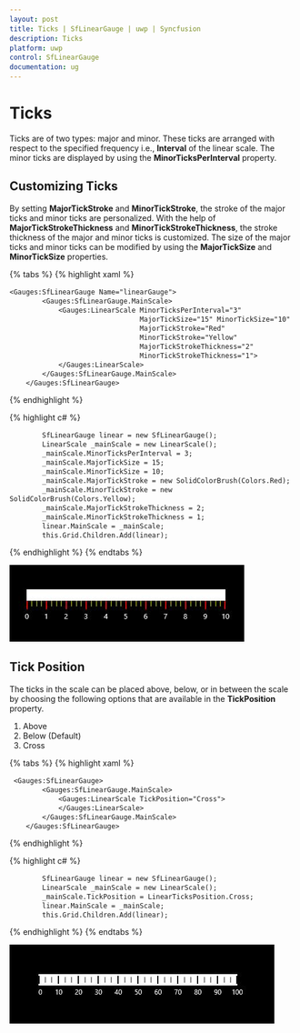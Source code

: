 ```yaml
---
layout: post
title: Ticks | SfLinearGauge | uwp | Syncfusion
description: Ticks 
platform: uwp
control: SfLinearGauge
documentation: ug
---
```


# Ticks

Ticks are of two types: major and minor. These ticks are arranged with respect to the specified frequency i.e., **Interval** of the linear scale. The minor ticks are displayed by using the **MinorTicksPerInterval** property.

## Customizing Ticks

By setting **MajorTickStroke** and **MinorTickStroke**, the stroke of the major ticks and minor ticks are personalized. With the help of **MajorTickStrokeThickness** and **MinorTickStrokeThickness**, the stroke thickness of the major and minor ticks is customized. The size of the major ticks and minor ticks can be modified by using the **MajorTickSize** and **MinorTickSize** properties.

{% tabs %}
{% highlight xaml %}

    <Gauges:SfLinearGauge Name="linearGauge">
            <Gauges:SfLinearGauge.MainScale>
                <Gauges:LinearScale MinorTicksPerInterval="3"
                                    MajorTickSize="15" MinorTickSize="10"
                                    MajorTickStroke="Red" 
                                    MinorTickStroke="Yellow"          
                                    MajorTickStrokeThickness="2" 
                                    MinorTickStrokeThickness="1">
                </Gauges:LinearScale>
            </Gauges:SfLinearGauge.MainScale>
        </Gauges:SfLinearGauge>

{% endhighlight %}

{% highlight c# %}

            SfLinearGauge linear = new SfLinearGauge();
            LinearScale _mainScale = new LinearScale();
            _mainScale.MinorTicksPerInterval = 3;
            _mainScale.MajorTickSize = 15;
            _mainScale.MinorTickSize = 10;
            _mainScale.MajorTickStroke = new SolidColorBrush(Colors.Red);
            _mainScale.MinorTickStroke = new SolidColorBrush(Colors.Yellow);
            _mainScale.MajorTickStrokeThickness = 2;
            _mainScale.MinorTickStrokeThickness = 1;
            linear.MainScale = _mainScale;
            this.Grid.Children.Add(linear);

{% endhighlight %}
{% endtabs %}

![](Ticks_images/Ticks_img1.jpeg)

## Tick Position

The ticks in the scale can be placed above, below, or in between the scale by choosing the following options that are available in the **TickPosition** property.

1. Above
2. Below (Default)
3. Cross

{% tabs %}
{% highlight xaml %}

     <Gauges:SfLinearGauge>
            <Gauges:SfLinearGauge.MainScale>
                <Gauges:LinearScale TickPosition="Cross">     
				</Gauges:LinearScale>
            </Gauges:SfLinearGauge.MainScale>
        </Gauges:SfLinearGauge>


{% endhighlight %}

{% highlight c# %}

            SfLinearGauge linear = new SfLinearGauge();
            LinearScale _mainScale = new LinearScale();
            _mainScale.TickPosition = LinearTicksPosition.Cross;
            linear.MainScale = _mainScale;
            this.Grid.Children.Add(linear);

{% endhighlight %}
{% endtabs %}

![](Ticks_images/Ticks_img2.jpeg)

